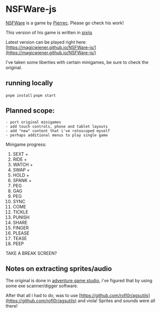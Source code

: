 # NSFWare-js

[NSFWare](https://pierrec.itch.io/nsfware) is a game by [Pierrec](https://pierrec.itch.io/). Please go check his work!

This version of his game is written in [pixijs](https://pixijs.com/)

Latest version can be played right here: [https://magicwiener.github.io/NSFWare-js/](https://magicwiener.github.io/NSFWare-js/) 

I've taken some liberties with certain minigames, be sure to check the original.

## running locally

`pnpm install`
`pnpm start`

## Planned scope:
    - port original minigames
    - add touch controls, phone and tablet layouts
    - add "new" content that i've rotoscoped myself
    - perhaps additional menus to play single game

Minigame progress:

1. SEXT +
2. RIDE +
3. WATCH + 
11. SWAP +
8. HOLD +
15. SPANK +
7. PEG
17. GAG 
7. PEG
4. SYNC
5. COME
6. TICKLE
9. PUNISH
10. SHARE
12. FINGER
13. PLEASE
14. TEASE
16. PEEP 


TAKE A BREAK SCREEN?

## Notes on extracting sprites/audio

The original is done in [adventure game studio](https://www.adventuregamestudio.co.uk/), i've figured that by using some exe scanner/digger software.

After that all i had to do, was to use [https://github.com/rofl0r/agsutils](https://github.com/rofl0r/agsutils) and viola! Sprites and sounds were all there!